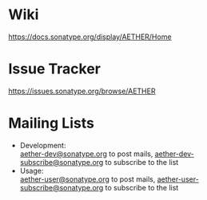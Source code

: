 Wiki
====
<https://docs.sonatype.org/display/AETHER/Home>

Issue Tracker
=============
<https://issues.sonatype.org/browse/AETHER>

Mailing Lists
=============
- Development:  
  <aether-dev@sonatype.org> to post mails, <aether-dev-subscribe@sonatype.org> to subscribe to the list
- Usage:  
  <aether-user@sonatype.org> to post mails, <aether-user-subscribe@sonatype.org> to subscribe to the list
